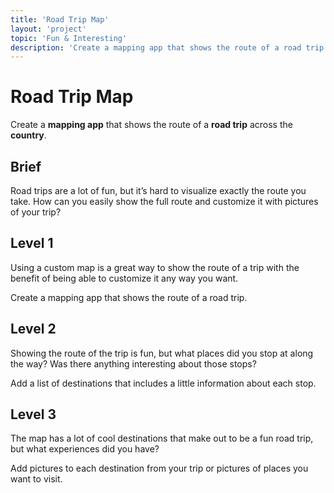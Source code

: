 ```yaml
---
title: 'Road Trip Map'
layout: 'project'
topic: 'Fun & Interesting'
description: 'Create a mapping app that shows the route of a road trip across the country.'
---
```



# Road Trip Map

Create a <strong className="color-blue">mapping app</strong> that shows the route of a <strong className="color-purple">road trip</strong> across the <strong className="color-purple">country</strong>.

## Brief

Road trips are a lot of fun, but it’s hard to visualize exactly the route you take. How can you easily show the full route and customize it with pictures of your trip?

## Level 1

Using a custom map is a great way to show the route of a trip with the benefit of being able to customize it any way you want.

Create a mapping app that shows the route of a road trip.

## Level 2

Showing the route of the trip is fun, but what places did you stop at along the way? Was there anything interesting about those stops?

Add a list of destinations that includes a little information about each stop.

## Level 3

The map has a lot of cool destinations that make out to be a fun road trip, but what experiences did you have?

Add pictures to each destination from your trip or pictures of places you want to visit.


